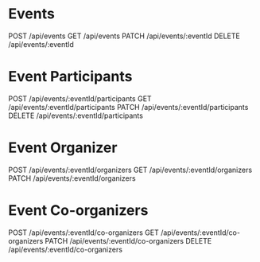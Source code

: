 # Events
POST   /api/events
GET    /api/events
PATCH  /api/events/:eventId
DELETE /api/events/:eventId

# Event Participants
POST   /api/events/:eventId/participants
GET    /api/events/:eventId/participants
PATCH  /api/events/:eventId/participants
DELETE /api/events/:eventId/participants

# Event Organizer
POST   /api/events/:eventId/organizers
GET    /api/events/:eventId/organizers
PATCH  /api/events/:eventId/organizers

# Event Co-organizers
POST   /api/events/:eventId/co-organizers
GET    /api/events/:eventId/co-organizers
PATCH  /api/events/:eventId/co-organizers
DELETE /api/events/:eventId/co-organizers